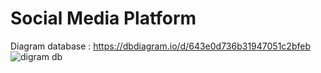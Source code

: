 # Social Media Platform

Diagram database : https://dbdiagram.io/d/643e0d736b31947051c2bfeb
<img src="https://i.ibb.co/txcnYJy/Social-Media-Platform-Diagram-1.png" alt="digram db"/>
